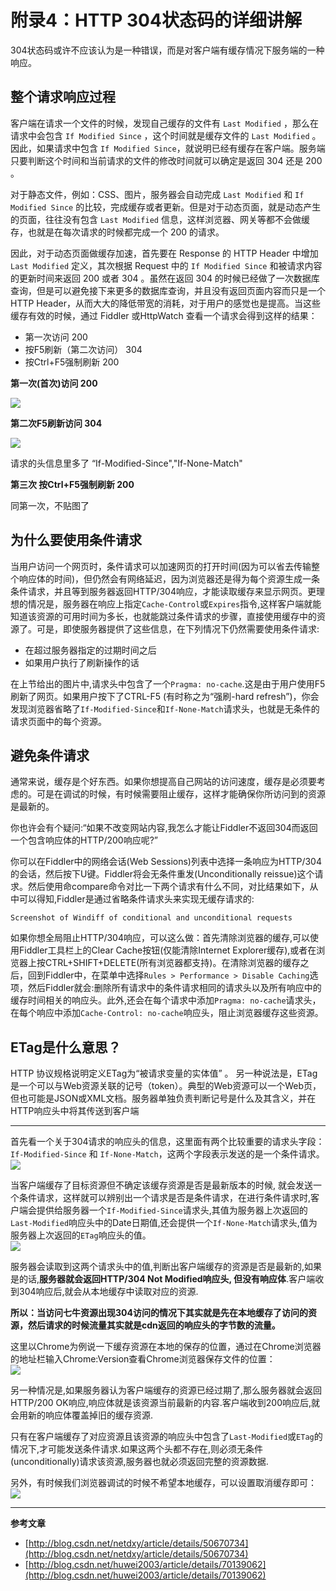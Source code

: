 # 附录4：HTTP 304状态码的详细讲解

304状态码或许不应该认为是一种错误，而是对客户端有缓存情况下服务端的一种响应。

## 整个请求响应过程

客户端在请求一个文件的时候，发现自己缓存的文件有 `Last Modified` ，那么在请求中会包含 `If Modified Since` ，这个时间就是缓存文件的 `Last Modified` 。因此，如果请求中包含 `If Modified Since`，就说明已经有缓存在客户端。服务端只要判断这个时间和当前请求的文件的修改时间就可以确定是返回 304 还是 200 。

对于静态文件，例如：CSS、图片，服务器会自动完成 `Last Modified` 和 `If Modified Since` 的比较，完成缓存或者更新。但是对于动态页面，就是动态产生的页面，往往没有包含 `Last Modified` 信息，这样浏览器、网关等都不会做缓存，也就是在每次请求的时候都完成一个 200 的请求。

因此，对于动态页面做缓存加速，首先要在 Response 的 HTTP Header 中增加 `Last Modified` 定义，其次根据 Request 中的 `If Modified Since` 和被请求内容的更新时间来返回 200 或者 304 。虽然在返回 304 的时候已经做了一次数据库查询，但是可以避免接下来更多的数据库查询，并且没有返回页面内容而只是一个 HTTP Header，从而大大的降低带宽的消耗，对于用户的感觉也是提高。当这些缓存有效的时候，通过 Fiddler 或HttpWatch 查看一个请求会得到这样的结果：

* 第一次访问 200
* 按F5刷新（第二次访问） 304
* 按Ctrl+F5强制刷新 200

**第一次\(首次\)访问 200**

![](http://img.blog.csdn.net/20170412095401308?watermark/2/text/aHR0cDovL2Jsb2cuY3Nkbi5uZXQvaHV3ZWkyMDAz/font/5a6L5L2T/fontsize/400/fill/I0JBQkFCMA==/dissolve/70/gravity/Center)

**第二次F5刷新访问 304**

![](http://img.blog.csdn.net/20170412095455308?watermark/2/text/aHR0cDovL2Jsb2cuY3Nkbi5uZXQvaHV3ZWkyMDAz/font/5a6L5L2T/fontsize/400/fill/I0JBQkFCMA==/dissolve/70/gravity/Center)

请求的头信息里多了 “If-Modified-Since","If-None-Match"

**第三次 按Ctrl+F5强制刷新 200**

同第一次，不贴图了

## 为什么要使用条件请求

当用户访问一个网页时，条件请求可以加速网页的打开时间\(因为可以省去传输整个响应体的时间\)，但仍然会有网络延迟，因为浏览器还是得为每个资源生成一条条件请求，并且等到服务器返回HTTP/304响应，才能读取缓存来显示网页。更理想的情况是，服务器在响应上指定`Cache-Control`或`Expires`指令,这样客户端就能知道该资源的可用时间为多长，也就能跳过条件请求的步骤，直接使用缓存中的资源了。可是，即使服务器提供了这些信息，在下列情况下仍然需要使用条件请求:

* 在超过服务器指定的过期时间之后
* 如果用户执行了刷新操作的话

在上节给出的图片中,请求头中包含了一个`Pragma: no-cache`.这是由于用户使用F5刷新了网页。如果用户按下了CTRL-F5 \(有时称之为“强刷-hard refresh”\)，你会发现浏览器省略了`If-Modified-Since`和`If-None-Match`请求头，也就是无条件的请求页面中的每个资源。

## 避免条件请求

通常来说，缓存是个好东西。如果你想提高自己网站的访问速度，缓存是必须要考虑的。可是在调试的时候，有时候需要阻止缓存，这样才能确保你所访问到的资源是最新的。

你也许会有个疑问:“如果不改变网站内容,我怎么才能让Fiddler不返回304而返回一个包含响应体的HTTP/200响应呢?”

你可以在Fiddler中的网络会话\(Web Sessions\)列表中选择一条响应为HTTP/304的会话，然后按下U键。Fiddler将会无条件重发\(Unconditionally reissue\)这个请求。然后使用命compare命令对比一下两个请求有什么不同，对比结果如下，从中可以得知,Fiddler是通过省略条件请求头来实现无缓存请求的:

```
Screenshot of Windiff of conditional and unconditional requests
```

如果你想全局阻止HTTP/304响应，可以这么做：首先清除浏览器的缓存,可以使用Fiddler工具栏上的Clear Cache按钮\(仅能清除Internet Explorer缓存\),或者在浏览器上按CTRL+SHIFT+DELETE\(所有浏览器都支持\)。在清除浏览器的缓存之后，回到Fiddler中，在菜单中选择`Rules > Performance > Disable Caching`选项，然后Fiddler就会:删除所有请求中的条件请求相同的请求头以及所有响应中的缓存时间相关的响应头。此外,还会在每个请求中添加`Pragma: no-cache`请求头，在每个响应中添加`Cache-Control: no-cache`响应头，阻止浏览器缓存这些资源。

## ETag是什么意思？

HTTP 协议规格说明定义ETag为“被请求变量的实体值” 。 另一种说法是，ETag是一个可以与Web资源关联的记号（token）。典型的Web资源可以一个Web页，但也可能是JSON或XML文档。服务器单独负责判断记号是什么及其含义，并在HTTP响应头中将其传送到客户端

---

首先看一个关于304请求的响应头的信息，这里面有两个比较重要的请求头字段：`If-Modified-Since` 和 `If-None-Match`，这两个字段表示发送的是一个条件请求。  
![](http://7xkn2v.dl1.z0.glb.clouddn.com/QQ20160215-0.png)

当客户端缓存了目标资源但不确定该缓存资源是否是最新版本的时候, 就会发送一个条件请求，这样就可以辨别出一个请求是否是条件请求，在进行条件请求时,客户端会提供给服务器一个`If-Modified-Since`请求头,其值为服务器上次返回的`Last-Modified`响应头中的Date日期值,还会提供一个`If-None-Match`请求头,值为服务器上次返回的`ETag`响应头的值。  
![](http://7xkn2v.dl1.z0.glb.clouddn.com/QQ20160215-1.png)

服务器会读取到这两个请求头中的值,判断出客户端缓存的资源是否是最新的,如果是的话,**服务器就会返回HTTP/304 Not Modified响应头, 但没有响应体**.客户端收到304响应后,就会从本地缓存中读取对应的资源.

**所以：当访问七牛资源出现304访问的情况下其实就是先在本地缓存了访问的资源，然后请求的时候流量其实就是cdn返回的响应头的字节数的流量。**

这里以Chrome为例说一下缓存资源在本地的保存的位置，通过在Chrome浏览器的地址栏输入Chrome:Version查看Chrome浏览器保存文件的位置：  
![](http://7xkn2v.dl1.z0.glb.clouddn.com/QQ20160215-2.png)

另一种情况是,如果服务器认为客户端缓存的资源已经过期了,那么服务器就会返回HTTP/200 OK响应,响应体就是该资源当前最新的内容.客户端收到200响应后,就会用新的响应体覆盖掉旧的缓存资源.

只有在客户端缓存了对应资源且该资源的响应头中包含了`Last-Modified`或`ETag`的情况下,才可能发送条件请求.如果这两个头都不存在,则必须无条件\(unconditionally\)请求该资源,服务器也就必须返回完整的资源数据.

另外，有时候我们浏览器调试的时候不希望本地缓存，可以设置取消缓存即可：  
![](http://7xkn2v.dl1.z0.glb.clouddn.com/QQ20160215-3.png)

---

**参考文章**

* [http://blog.csdn.net/netdxy/article/details/50670734](http://blog.csdn.net/netdxy/article/details/50670734)
* [http://blog.csdn.net/huwei2003/article/details/70139062](http://blog.csdn.net/huwei2003/article/details/70139062)



